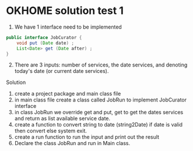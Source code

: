 # OKHOME solution test 1
1. We have 1 interface need to be implemented
```java
public interface JobCurator {
	void put (Date date) ;
	List<Date> get (Date after) ;
}
```
2. There are 3 inputs: number of services, the date services, and denoting today's date (or current date services).

Solution
1. create a project package and main class file
2. in main class file create a class called JobRun to implement JobCurator interface
3. in class JobRun we override get and put, get to get the dates services and return as list available service date.
4. create a function to convert string to date (string2Date) if date is valid then convert else system exit.
5. create a run function to run the input and print out the result
6. Declare the class JobRun and run in Main class.
